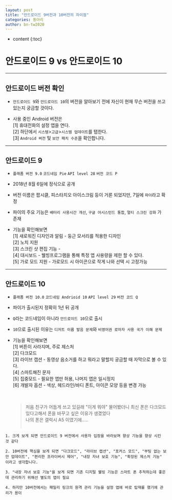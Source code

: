 ```yaml
---
layout: post
title: "안드로이드 9버전과 10버전의 차이점"
categories: 동아리
author: bn-tw2020
---
```

* content
{:toc}




# 안드로이드 9 vs 안드로이드 10

---

## 안드로이드 버전 확인

-   `안드로이드 9`와 `안드로이드 10`의 버전을 알아보기 전에 자신이 현재 무슨 버전을 쓰고 있는지 궁금할 것이다.

-   사용 중인 Android 버전은<br/>
    [1] 휴대전화의 설정 앱을 연다.<br/>
    [2] 하단에서 `시스템`>`고급`>`시스템 업데이트`를 탭한다.<br/>
    [3] `Android 버전` 및 `보안 패치 수준`을 확인합니다.

---

## 안드로이드 9

-   `플래폼 버전 9.0` `코드네임 Pie` `API level 28` `버전 코드 P`

-   2018년 8월 6일에 정식으로 공개

-   버전 이름은 팝시클, 피스타치오 아이스크림 등이 거론 되었지만, 7일에 `파이`라고 확정

-   파이의 주요 기능은 `배터리 사용시간 개선`, `구글 어시스턴드 통합`, `멀티 스크린 강화` 가 존재

-   기능을 확인해보면<br/>
    [1] 새로워진 디자인과 알림 - 둥근 모서리를 적용한 디자인<br/>
    [2] 노치 지원<br/>
    [3] 스크린 샷 편집 기능 - <br/>
    [4] 대시보드 - 웰빙프로그램을 통해 특정 앱 사용량을 제한 할 수 있다.<br/>
    [5] 가로 모드 지원 - 가로모드 시 아이콘으로 작게 나와 선택 시 고정가능<br/>

---

## 안드로이드 10

-   `플래폼 버전 10.0` `코드네임 Andrioid 10` `API level 29` `버전 코드 Q`

-   파이가 출시된지 정확히 1년 뒤 공개

-   `Q`라는 코드네임이 아니라 `안드로이드 10`으로 출시

-   `10`으로 출시된 이유는 `디저트 이름 발음 문제`와 `비영어권 로마자 사용 국가 이해 문제`

-   기능을 확인해보면<br/>
    [1] 버튼이 사라지며, 주로 제스처<br/>
    [2] 다크모드<br/>
    [3] 라이브 캡션 - 동영상 음소거를 하고 뭐라고 말할지 궁금할 때 자막으로 볼 수 있다.<br/>
    [4] 스마트해진 문자<br/>
    [5] 집중모드 - 필요한 앱만 허용, 나머지 앱은 일시정지<br/>
    [6] 개발자 옵션 - 색상, 헤드라인/바디 폰트, 아이콘 모양 등을 변경 가능<br/>
    <br/><br/>
    > 처음 친구가 어둡게 쓰고 있길래 "이게 뭐야" 물어봤더니 최신 폰은 다크모드 있다고해서 폰을 바꾸고 싶은 이유가 생겼었다<br>
    > 나의 폰은 갤럭시 A5 이였기에.....
    > <br/><br/>

```
1. 크게 보게 되면 안드로이드 9 버전에서 사용자 입장을 바라보며 향상 기능을 향상 시킨 것 같다

2. 10버전에 핵심을 보게 되면 "다크모드", "라이브 캡션", "포커스 모드", "부팅 없는 보안 업데이트", "편리한 프라이버시 제어", "내장 자녀 보호 기능", "확장된 제스처 기능" 이라고 생각합니다.

3. "내장 자녀 보호 기능"을 보게 되면 기존 디지털 웰빙 기능은 스마트 폰 추적하는데 좋은데 관리하기 위해선 별도의 앱이 필요

4. 하지만 10버전에서는 패밀리 링크의 원격 관리 기능을 설정 앱에 바로 탑재를 했기에 관리가 용이

```
